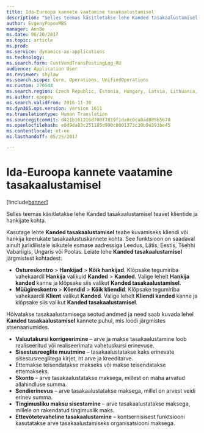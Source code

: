 ```yaml
---
title: Ida-Euroopa kannete vaatamine tasakaalustamisel
description: "Selles teemas käsitletakse lehe Kanded tasakaalustamisel teavet klientide ja hankijate kohta."
author: EvgenyPopovMBS
manager: AnnBe
ms.date: 06/20/2017
ms.topic: article
ms.prod: 
ms.service: dynamics-ax-applications
ms.technology: 
ms.search.form: CustVendTransPostingLog_RU
audience: Application User
ms.reviewer: shylaw
ms.search.scope: Core, Operations, UnifiedOperations
ms.custom: 270544
ms.search.region: Czech Republic, Estonia, Hungary, Latvia, Lithuania, Poland
ms.author: epopov
ms.search.validFrom: 2016-11-30
ms.dyn365.ops.version: Version 1611
ms.translationtype: Human Translation
ms.sourcegitcommit: d421b161216d700f7819f1da8c0ca8ad089b5670
ms.openlocfilehash: e0d9da83c251185d990c0001373c30b9e393be45
ms.contentlocale: et-ee
ms.lasthandoff: 05/25/2017

---
```


# <a name="view-transactions-on-settlement-for-eastern-europe"></a>Ida-Euroopa kannete vaatamine tasakaalustamisel

[!include[banner](../includes/banner.md)]


Selles teemas käsitletakse lehe Kanded tasakaalustamisel teavet klientide ja hankijate kohta.

Kasutage lehte **Kanded tasakaalustamisel** teabe kuvamiseks kliendi või hankija keerukate tasakaalustuskannete kohta. See funktsioon on saadaval ainult juriidilistele isikutele esmase aadressiga Leedus, Lätis, Eestis, Tšehhi Vabariigis, Ungaris või Poolas. Leiate lehe **Kanded tasakaalustamisel** järgmistest kohtadest:

-   **Ostureskontro** &gt; **Hankijad** &gt; **Kõik hankijad**. Klõpsake tegumiriba vahekaardil **Hankija** valikuid **Kanded** &gt; **Kanded**. Valige lehelt **Hankija kanded** kanne ja klõpsake siis valikut **Kanded tasakaalustamisel**.
-   **Müügireskontro** &gt; **Kliendid** &gt; **Kõik kliendid**. Klõpsake tegumiriba vahekaardil **Klient** valikut **Kanded**. Valige lehelt **Kliendi kanded** kanne ja klõpsake siis valikut **Kanded tasakaalustamisel**.

Hõivatakse tasakaalustamisega seotud andmed ja need saab kuvada lehel **Kanded tasakaalustamisel** kannete puhul, mis loodi järgmistes stsenaariumides.

-   **Valuutakursi korrigeerimine** – arve ja makse tasakaalustamine loob realiseeritud või realiseerimata vahetuskursi erinevuse.
-   **Sisestusreeglite muutmine** – tasakaalustatakse kaks erinevate sisestusreeglitega kirjet, nt arve ja kreeditarve.
-   Ettemakse teisendatakse makseks või makse teisendatakse ettemakseks.
-   **Skonto** – arve tasakaalustatakse maksega, millest on maha arvatud allahindluse summa.
-   **Sendierinevus** – arve tasakaalustatakse maksega, millel on arvest veidi erinev summa.
-   **Tingimusliku maksu sisestamine** – arve tasakaalustatakse maksega, millele on rakendatud tingimuslik maks.
-   **Ettevõtetevaheline tasakaalustamine** – kontsernisisest funktsiooni kasutatakse arve tasakaalustamiseks organisatsiooni maksega.





